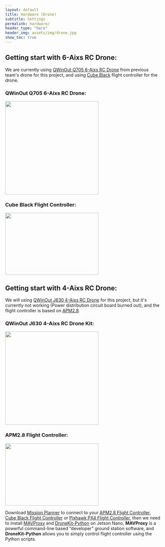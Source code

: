 ```yaml
---
layout: default
title: Hardware (Drone)
subtitle: Settings
permalink: hardware/
header_type: "hero"
header_img: assets/img/drone.jpg
show_toc: true
---
```


## Getting start with 6-Aixs RC Drone:
We are currently using [QWinOut Q705 6-Aixs RC Drone](https://www.amazon.com/QWinOut-Helicopter-Remote-Control-Aircraft/dp/B08L6J7VPT?ref_=ast_sto_dp&th=1) from previous team's drone for this project, and using [Cube Black](https://docs.px4.io/v1.11/en/flight_controller/pixhawk-2.html) flight controller for the drone.

### QWinOut Q705 6-Aixs RC Drone:

<img src="https://m.media-amazon.com/images/W/IMAGERENDERING_521856-T1/images/I/71Xl5pkLIJL._AC_SX679_.jpg" width="300" height="300" />


### Cube Black Flight Controller:

<img src="https://docs.px4.io/v1.11/assets/flight_controller/cube/pixhawk2_cube_hero.png" width="300" height="200" />

## Getting start with 4-Aixs RC Drone:
We will using [QWinOut J630 4-Aixs RC Drone](https://www.amazon.com/dp/B082PN8C98?ref_=cm_sw_r_cp_ud_dp_FE0D8ZMAWQRE5JXRX8X8) for this project, but it's currently not working (Power distribution circuit board burned out), and the flight controller is based on [APM2.8](https://ardupilot.org/copter/docs/common-apm25-and-26-overview.html). 

### QWinOut J630 4-Aixs RC Drone Kit:

<img src="https://m.media-amazon.com/images/I/61ZRX0IbxFL._AC_SL1000_.jpg" width="300" height="300" />

### APM2.8 Flight Controller:

<img src="https://i.ebayimg.com/images/g/-5EAAOSwpOxhHMsS/s-l500.jpg" width="300" height="200" />

Download [Mission Planner](https://ardupilot.org/planner/docs/mission-planner-installation.html) to connect to your [APM2.8 Flight Controller](https://a.co/d/29JsbCW), [Cube Black Flight Controller](https://docs.px4.io/v1.11/en/flight_controller/pixhawk-2.html) or [Pixhawk PX4 Flight Controller](https://a.co/d/iWNnGU8), then we need to install [MAVProxy](https://pypi.org/project/MAVProxy/) and [DroneKit-Python](https://github.com/dronekit/dronekit-python/) on Jetson Nano, **MAVProxy** is a powerful command-line based “developer” ground station software, and **DroneKit-Python** allows you to simply control flight controller using the Python scripts.
